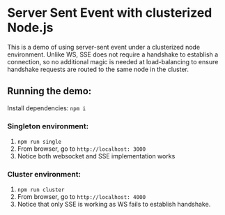 # Server Sent Event with clusterized Node.js

This is a demo of using server-sent event under a clusterized node environment.
Unlike WS, SSE does not require a handshake to establish a connection, so no additional magic is needed at load-balancing to ensure handshake requests are routed to the same node in the cluster.

## Running the demo:

Install dependencies: `npm i`

### Singleton environment:

1. `npm run single`
2. From browser, go to `http://localhost: 3000`
3. Notice both websocket and SSE implementation works

### Cluster environment:

1. `npm run cluster`
2. From browser, go to `http://localhost: 4000`
3. Notice that only SSE is working as WS fails to establish handshake.
